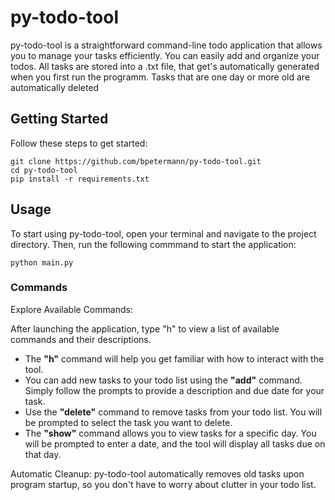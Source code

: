 # py-todo-tool

py-todo-tool is a straightforward command-line todo application that allows you to manage your tasks efficiently. 
You can easily add and organize your todos. All tasks are stored into a .txt file, that get's automatically generated when you first run the programm. Tasks that are one day or more old are automatically deleted

## Getting Started

Follow these steps to get started:

```shell
git clone https://github.com/bpetermann/py-todo-tool.git
cd py-todo-tool
pip install -r requirements.txt
```

## Usage

To start using py-todo-tool, open your terminal and navigate to the project directory. Then, run the following commmand to start the application:

```shell
python main.py
```
### Commands

Explore Available Commands: 

After launching the application, type "h" to view a list of available commands and their descriptions.


- The **"h"** command will help you get familiar with how to interact with the tool.
-  You can add new tasks to your todo list using the **"add"** command. Simply follow the prompts to provide a description and due date for your task.
- Use the **"delete"** command to remove tasks from your todo list. You will be prompted to select the task you want to delete.
- The **"show"** command allows you to view tasks for a specific day. You will be prompted to enter a date, and the tool will display all tasks due on that day.

Automatic Cleanup: py-todo-tool automatically removes old tasks upon program startup, so you don't have to worry about clutter in your todo list.
